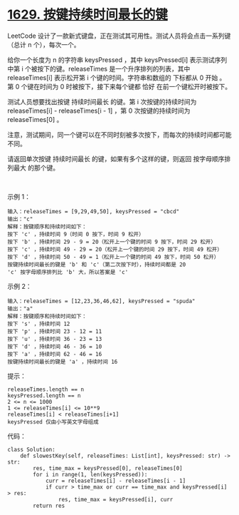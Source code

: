 # [1629. 按键持续时间最长的键](https://leetcode.cn/problems/slowest-key/)

LeetCode 设计了一款新式键盘，正在测试其可用性。测试人员将会点击一系列键（总计 n 个），每次一个。

给你一个长度为 n 的字符串 keysPressed ，其中 keysPressed[i] 表示测试序列中第 i 个被按下的键。releaseTimes 是一个升序排列的列表，其中 releaseTimes[i] 表示松开第 i 个键的时间。字符串和数组的 下标都从 0 开始 。第 0 个键在时间为 0 时被按下，接下来每个键都 恰好 在前一个键松开时被按下。

测试人员想要找出按键 持续时间最长 的键。第 i 次按键的持续时间为 releaseTimes[i] - releaseTimes[i - 1] ，第 0 次按键的持续时间为 releaseTimes[0] 。

注意，测试期间，同一个键可以在不同时刻被多次按下，而每次的持续时间都可能不同。

请返回单次按键 持续时间最长 的键，如果有多个这样的键，则返回 按字母顺序排列最大 的那个键。

 

示例 1：
```
输入：releaseTimes = [9,29,49,50], keysPressed = "cbcd"
输出："c"
解释：按键顺序和持续时间如下：
按下 'c' ，持续时间 9（时间 0 按下，时间 9 松开）
按下 'b' ，持续时间 29 - 9 = 20（松开上一个键的时间 9 按下，时间 29 松开）
按下 'c' ，持续时间 49 - 29 = 20（松开上一个键的时间 29 按下，时间 49 松开）
按下 'd' ，持续时间 50 - 49 = 1（松开上一个键的时间 49 按下，时间 50 松开）
按键持续时间最长的键是 'b' 和 'c'（第二次按下时），持续时间都是 20
'c' 按字母顺序排列比 'b' 大，所以答案是 'c'
```
示例 2：
```
输入：releaseTimes = [12,23,36,46,62], keysPressed = "spuda"
输出："a"
解释：按键顺序和持续时间如下：
按下 's' ，持续时间 12
按下 'p' ，持续时间 23 - 12 = 11
按下 'u' ，持续时间 36 - 23 = 13
按下 'd' ，持续时间 46 - 36 = 10
按下 'a' ，持续时间 62 - 46 = 16
按键持续时间最长的键是 'a' ，持续时间 16
```

提示：
```
releaseTimes.length == n
keysPressed.length == n
2 <= n <= 1000
1 <= releaseTimes[i] <= 10**9
releaseTimes[i] < releaseTimes[i+1]
keysPressed 仅由小写英文字母组成
```

代码：
```python3
class Solution:
    def slowestKey(self, releaseTimes: List[int], keysPressed: str) -> str:
        res, time_max = keysPressed[0], releaseTimes[0]
        for i in range(1, len(keysPressed)):
            curr = releaseTimes[i] - releaseTimes[i - 1]
            if curr > time_max or curr == time_max and keysPressed[i] > res:
                res, time_max = keysPressed[i], curr
        return res
```